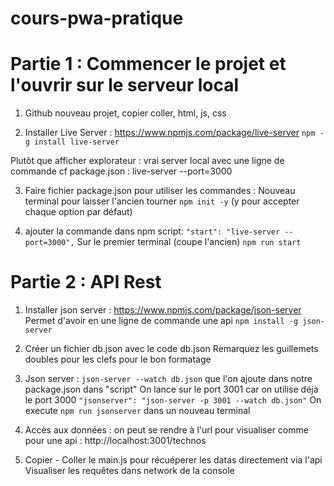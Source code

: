 # cours-pwa-pratique

# Partie 1 : Commencer le projet et l'ouvrir sur le serveur local

1. Github nouveau projet, copier coller, html, js, css

2. Installer Live Server : 
https://www.npmjs.com/package/live-server
``npm -g install live-server``

Plutôt que afficher explorateur : vrai server local avec une ligne de commande cf package.json : live-server --port=3000

3. Faire fichier package.json pour utiliser les commandes : 
Nouveau terminal pour laisser l'ancien tourner
``npm init -y``
(y pour accepter chaque option par défaut)

4. ajouter la commande dans npm script: 
``"start": "live-server --port=3000",``
Sur le premier terminal (coupe l'ancien)
``npm run start``


# Partie 2 : API Rest

1. Installer json server : https://www.npmjs.com/package/json-server
Permet d'avoir en une ligne de commande une api
``npm install -g json-server``

2. Créer un fichier db.json avec le code db.json
Remarquez les guillemets doubles pour les clefs pour le bon formatage

3. Json server : 
``json-server --watch db.json`` que l'on ajoute dans notre package.json dans "script"
On lance sur le port 3001 car on utilise déjà le port 3000
``"jsonserver": "json-server -p 3001 --watch db.json"``
On execute ``npm run jsonserver`` dans un nouveau terminal

4. Accès aux données : on peut se rendre à l'url pour visualiser comme pour une api : http://localhost:3001/technos

5. Copier - Coller le main.js pour récuéperer les datas directement via l'api
Visualiser les requêtes dans network de la console

